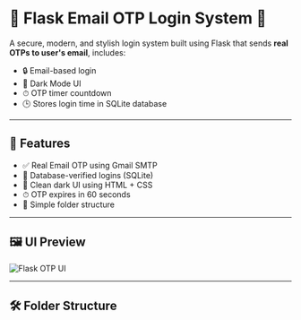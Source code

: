 # 📧 Flask Email OTP Login System 🔐

A secure, modern, and stylish login system built using Flask that sends **real OTPs to user's email**, includes:
- 🔒 Email-based login
- 🌙 Dark Mode UI
- ⏱ OTP timer countdown
- 🕒 Stores login time in SQLite database

---

## 🚀 Features

- ✅ Real Email OTP using Gmail SMTP
- 🔐 Database-verified logins (SQLite)
- 🌙 Clean dark UI using HTML + CSS
- ⏱ OTP expires in 60 seconds
- 📁 Simple folder structure

---

## 🖼️ UI Preview

![Flask OTP UI](preview.png)

---

## 🛠️ Folder Structure

